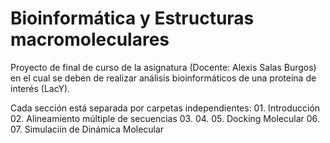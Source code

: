 # Bioinformática y Estructuras macromoleculares

Proyecto de final de curso de la asignatura (Docente: Alexis Salas Burgos) en el cual se deben de
realizar análisis bioinformáticos de una proteína de interés (LacY).

Cada sección está separada por carpetas independientes:
    01. Introducción
    02. Alineamiento múltiple de secuencias
    03.
    04.
    05. Docking Molecular
    06.
    07. Simulaciín de Dinámica Molecular